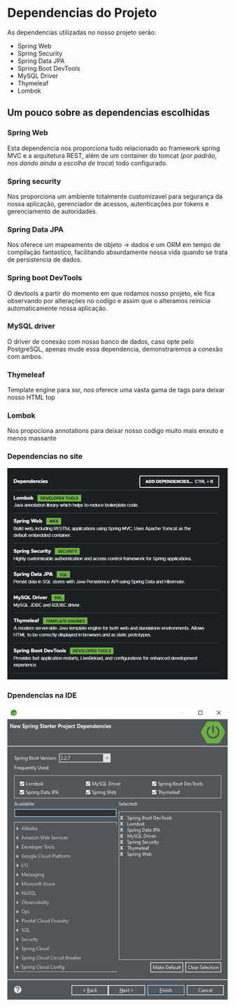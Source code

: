 # Dependencias do Projeto
As dependencias utilizadas no nosso projeto serão:
* Spring Web
* Spring Security
* Spring Data JPA
* Spring Boot DevTools
* MySQL Driver
* Thymeleaf
* Lombok
## Um pouco sobre as dependencias escolhidas

### Spring Web
Esta dependencia nos proporciona tudo relacionado ao framework spring MVC e a arquitetura REST, além de um container do tomcat (_por padrão, nos dando ainda a escolha de troca_) todo configurado.

### Spring security
Nos proporciona um ambiente totalmente customizavel para segurança da nossa aplicação, gerenciador de acessos, autenticações por tokens e gerenciamento de autoridades.

### Spring Data JPA
Nos oferece um mapeamento de objeto -> dados e um ORM em tempo de compilação fantastico, facilitando absurdamente nossa vida quando se trata de persistencia de dados.

### Spring boot DevTools
O devtools a partir do momento em que rodamos nosso projeto, ele fica observando por alterações no codigo e assim que o alteramos reinicia automaticamente nossa aplicação.

### MySQL driver
O driver de conexão com nosso banco de dados, caso opte pelo PostgreSQL, apenas mude essa dependencia, demonstraremos a conexão com ambos.

### Thymeleaf
Template engine para ssr, nos oferece uma vasta gama de tags para deixar nosso HTML top

### Lombok
Nos propociona annotations para deixar nosso codigo muito mais enxuto e menos massante

### Dependencias no site
<p align="center">
    <img src="../../assets/initializr-dependencies.png" alt="initializr dependencies">
</p>

### Dpendencias na IDE
<p align="center">
    <img src="../../assets/sts-dependencies.png" alt="sts dependencies">
</p>